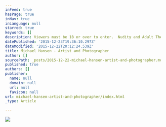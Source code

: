 ```yaml
---
inFeed: true
hasPage: true
inNav: true
inLanguage: null
starred: true
keywords: []
description: Viewers must be 18 or over to enter.  Nudity and Adult Themes.
datePublished: '2015-12-23T19:36:10.297Z'
dateModified: '2015-12-22T20:12:24.539Z'
title: Michael Hansen - Artist and Photographer
author: []
sourcePath: _posts/2015-12-22-michael-hansen-artist-and-photographer.md
published: true
authors: []
publisher:
  name: null
  domain: null
  url: null
  favicon: null
url: michael-hansen-artist-and-photographer/index.html
_type: Article

---
```

![](https://s3-us-west-2.amazonaws.com/the-grid-img/p/05687643995f02407ac6a420f0a9521e9559e7d1.jpg)
